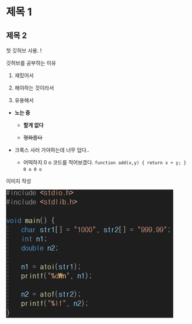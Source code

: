 # 제목 1
## 제목 2

첫 깃허브 사용. !

깃허브를 공부하는 이유

1. 재밌어서

3. 해야하는 것이라서

2. 유용해서

+ **노는 중**

  + __할게 없다__
  
  + ~~평화롭다~~

* 크록스 사러 가야하는데 너무 덥다..

  * 어떡하지
0 o
코드를 적어보겠다. `function add(x,y) { return x + y; } 0 o 0 o `


이미지 작성

![코드사진](./good.png)
